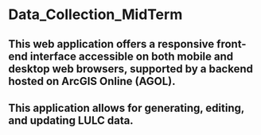 # Data_Collection_MidTerm

## This web application offers a responsive front-end interface accessible on both mobile and desktop web browsers, supported by a backend hosted on ArcGIS Online (AGOL).

## This application allows for generating, editing, and updating LULC data. 
